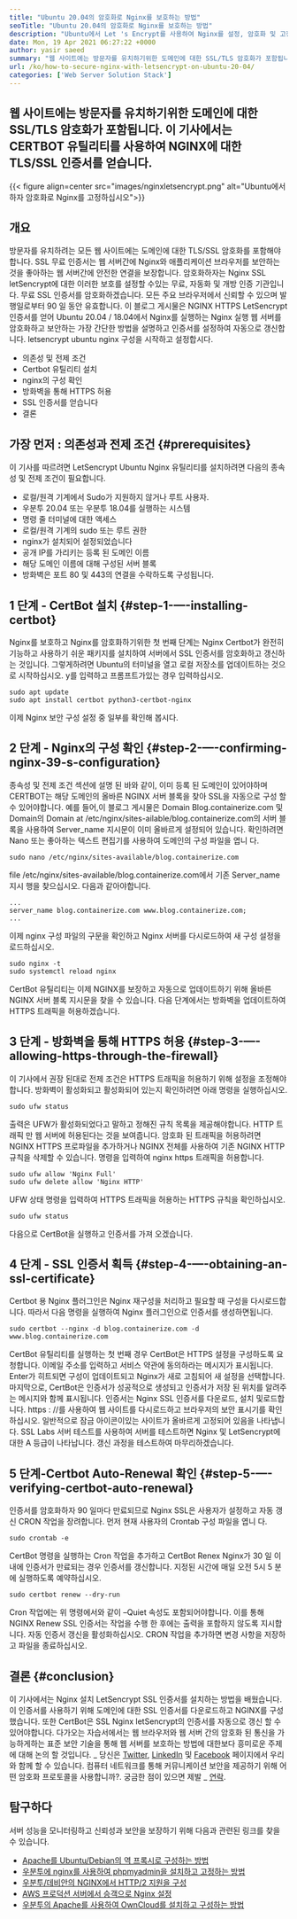 ```yaml
---
title: "Ubuntu 20.04의 암호화로 Nginx를 보호하는 방법" 
seoTitle: "Ubuntu 20.04의 암호화로 Nginx를 보호하는 방법" 
description: "Ubuntu에서 Let 's Encrypt를 사용하여 Nginx를 설정, 암호화 및 고정하는 방법. 클라이언트를 암호화하여 Nginx를 자동으로 구성하기 위해 인증서를 생성하겠습니다." 
date: Mon, 19 Apr 2021 06:27:22 +0000
author: yasir saeed
summary: "웹 사이트에는 방문자를 유치하기위한 도메인에 대한 SSL/TLS 암호화가 포함됩니다. 이 기사에서는 CERTBOT 유틸리티를 사용하여 NGINX에 대한 TLS/SSL 인증서를 얻습니다." 
url: /ko/how-to-secure-nginx-with-letsencrypt-on-ubuntu-20-04/
categories: ['Web Server Solution Stack']
---
```


## 웹 사이트에는 방문자를 유치하기위한 도메인에 대한 SSL/TLS 암호화가 포함됩니다. 이 기사에서는 CERTBOT 유틸리티를 사용하여 NGINX에 대한 TLS/SSL 인증서를 얻습니다.

{{< figure align=center src="images/nginxletsencrypt.png" alt="Ubuntu에서하자 암호화로 Nginx를 고정하십시오">}}


##  **개요**  
방문자를 유치하려는 모든 웹 사이트에는 도메인에 대한 TLS/SSL 암호화를 포함해야합니다. SSL 무료 인증서는 웹 서버간에 Nginx와 애플리케이션 브라우저를 보안하는 것을 좋아하는 웹 서버간에 안전한 연결을 보장합니다. 암호화하자는 Nginx SSL letSencrypt에 대한 이러한 보호를 설정할 수있는 무료, 자동화 및 개방 인증 기관입니다. 무료 SSL 인증서를 암호화하겠습니다. 모든 주요 브라우저에서 신뢰할 수 있으며 발행일로부터 90 일 동안 유효합니다.
이 블로그 게시물은 NGINX HTTPS LetSencrypt 인증서를 얻어 Ubuntu 20.04 / 18.04에서 Nginx를 실행하는 Nginx 실행 웹 서버를 암호화하고 보안하는 가장 간단한 방법을 설명하고 인증서를 설정하여 자동으로 갱신합니다. letsencrypt ubuntu nginx 구성을 시작하고 설정합시다.
  * 의존성 및 전제 조건
  * Certbot 유틸리티 설치
  * nginx의 구성 확인
  * 방화벽을 통해 HTTPS 허용
  * SSL 인증서를 얻습니다
  * 결론

## 가장 먼저 : 의존성과 전제 조건 {#prerequisites}

이 기사를 따르려면 LetSencrypt Ubuntu Nginx 유틸리티를 설치하려면 다음의 종속성 및 전제 조건이 필요합니다.
  * 로컬/원격 기계에서 Sudo가 지원하지 않거나 루트 사용자.
  * 우분투 20.04 또는 우분투 18.04를 실행하는 시스템
  * 명령 줄 터미널에 대한 액세스
  * 로컬/원격 기계의 sudo 또는 루트 권한
  * nginx가 설치되어 설정되었습니다
  * 공개 IP를 가리키는 등록 된 도메인 이름
  * 해당 도메인 이름에 대해 구성된 서버 블록
  * 방화벽은 포트 80 및 443의 연결을 수락하도록 구성됩니다.

## 1 단계 - CertBot 설치 {#step-1-—-installing-certbot}

Nginx를 보호하고 Nginx를 암호화하기위한 첫 번째 단계는 Nginx Certbot가 완전히 기능하고 사용하기 쉬운 패키지를 설치하여 서버에서 SSL 인증서를 암호화하고 갱신하는 것입니다. 그렇게하려면 Ubuntu의 터미널을 열고 로컬 저장소를 업데이트하는 것으로 시작하십시오. y를 입력하고 프롬프트가있는 경우 입력하십시오.
```
sudo apt update
sudo apt install certbot python3-certbot-nginx

```
이제 Nginx 보안 구성 설정 중 일부를 확인해 봅시다.

## 2 단계 - Nginx의 구성 확인 {#step-2-—-confirming-nginx-39-s-configuration}

종속성 및 전제 조건 섹션에 설명 된 바와 같이, 이미 등록 된 도메인이 있어야하며 CERTBOT는 해당 도메인의 올바른 NGINX 서버 블록을 찾아 SSL을 자동으로 구성 할 수 있어야합니다. 예를 들어,이 블로그 게시물은 Domain Blog.containerize.com 및 Domain의 Domain at /etc/nginx/sites-ailable/blog.containerize.com의 서버 블록을 사용하여 Server_name 지시문이 이미 올바르게 설정되어 있습니다.
확인하려면 Nano 또는 좋아하는 텍스트 편집기를 사용하여 도메인의 구성 파일을 엽니 다.
```
sudo nano /etc/nginx/sites-available/blog.containerize.com

```
file /etc/nginx/sites-available/blog.containerize.com에서 기존 Server_name 지시 행을 찾으십시오. 다음과 같아야합니다.
```
...
server_name blog.containerize.com www.blog.containerize.com;
...
```
이제 nginx 구성 파일의 구문을 확인하고 Nginx 서버를 다시로드하여 새 구성 설정을로드하십시오.
```
sudo nginx -t
sudo systemctl reload nginx

```
CertBot 유틸리티는 이제 NGINX를 보장하고 자동으로 업데이트하기 위해 올바른 NGINX 서버 블록 지시문을 찾을 수 있습니다. 다음 단계에서는 방화벽을 업데이트하여 HTTPS 트래픽을 허용하겠습니다.

## 3 단계 - 방화벽을 통해 HTTPS 허용 {#step-3-—-allowing-https-through-the-firewall}

이 기사에서 권장 된대로 전제 조건은 HTTPS 트래픽을 허용하기 위해 설정을 조정해야합니다. 방화벽이 활성화되고 활성화되어 있는지 확인하려면 아래 명령을 실행하십시오.
```
sudo ufw status

```
출력은 UFW가 활성화되었다고 말하고 정해진 규칙 목록을 제공해야합니다. HTTP 트래픽 만 웹 서버에 허용된다는 것을 보여줍니다. 암호화 된 트래픽을 허용하려면 NGINX HTTPS 프로파일을 추가하거나 NGINX 전체를 사용하여 기존 NGINX HTTP 규칙을 삭제할 수 있습니다. 명령을 입력하여 nginx https 트래픽을 허용합니다.
```
sudo ufw allow 'Nginx Full'
sudo ufw delete allow 'Nginx HTTP'

```
UFW 상태 명령을 입력하여 HTTPS 트래픽을 허용하는 HTTPS 규칙을 확인하십시오.
```
sudo ufw status

```
다음으로 CertBot을 실행하고 인증서를 가져 오겠습니다.

## 4 단계 - SSL 인증서 획득 {#step-4-—-obtaining-an-ssl-certificate}

Certbot 용 Nginx 플러그인은 Nginx 재구성을 처리하고 필요할 때 구성을 다시로드합니다. 따라서 다음 명령을 실행하여 Nginx 플러그인으로 인증서를 생성하면됩니다.
```
sudo certbot --nginx -d blog.containerize.com -d www.blog.containerize.com

```
CertBot 유틸리티를 실행하는 첫 번째 경우 CertBot은 HTTPS 설정을 구성하도록 요청합니다. 이메일 주소를 입력하고 서비스 약관에 동의하라는 메시지가 표시됩니다. Enter가 히트되면 구성이 업데이트되고 Nginx가 새로 고침되어 새 설정을 선택합니다. 마지막으로, CertBot은 인증서가 성공적으로 생성되고 인증서가 저장 된 위치를 알려주는 메시지와 함께 표시됩니다.
인증서는 Nginx SSL 인증서를 다운로드, 설치 및로드합니다. https : //를 사용하여 웹 사이트를 다시로드하고 브라우저의 보안 표시기를 확인하십시오. 일반적으로 잠금 아이콘이있는 사이트가 올바르게 고정되어 있음을 나타냅니다. SSL Labs 서버 테스트를 사용하여 서버를 테스트하면 Nginx 및 LetSencrypt에 대한 A 등급이 나타납니다.
갱신 과정을 테스트하여 마무리하겠습니다.

## 5 단계-Certbot Auto-Renewal 확인 {#step-5-—-verifying-certbot-auto-renewal}

인증서를 암호화하자 90 일마다 만료되므로 Nginx SSL은 사용자가 설정하고 자동 갱신 CRON 작업을 장려합니다. 먼저 현재 사용자의 Crontab 구성 파일을 엽니 다.
```
sudo crontab -e
```
CertBot 명령을 실행하는 Cron 작업을 추가하고 CertBot Renex Nginx가 30 일 이내에 인증서가 만료되는 경우 인증서를 갱신합니다. 지정된 시간에 매일 오전 5시 5 분에 실행하도록 예약하십시오.
```
sudo certbot renew --dry-run

```
Cron 작업에는 위 명령에서와 같이 –Quiet 속성도 포함되어야합니다. 이를 통해 NGINX Renew SSL 인증서는 작업을 수행 한 후에는 출력을 포함하지 않도록 지시합니다. 자동 인증서 갱신을 활성화하십시오. CRON 작업을 추가하면 변경 사항을 저장하고 파일을 종료하십시오.

## 결론 {#conclusion}

이 기사에서는 Nginx 설치 LetSencrypt SSL 인증서를 설치하는 방법을 배웠습니다. 이 인증서를 사용하기 위해 도메인에 대한 SSL 인증서를 다운로드하고 NGINX를 구성했습니다. 또한 CertBot은 SSL Nginx letSencrypt의 인증서를 자동으로 갱신 할 수 있어야합니다. 다가오는 자습서에서는 웹 브라우저와 웹 서버 간의 암호화 된 통신을 가능하게하는 표준 보안 기술을 통해 웹 서버를 보호하는 방법에 대한보다 흥미로운 주제에 대해 논의 할 것입니다.
_ 당신은 [Twitter][1], [LinkedIn][2] 및 [Facebook][3] 페이지에서 우리와 함께 할 수 있습니다. 컴퓨터 네트워크를 통해 커뮤니케이션 보안을 제공하기 위해 어떤 암호화 프로토콜을 사용합니까?. 궁금한 점이 있으면 제발 _ [연락][4].

## 탐구하다
서버 성능을 모니터링하고 신뢰성과 보안을 보장하기 위해 다음과 관련된 링크를 찾을 수 있습니다.
  * [Apache를 Ubuntu/Debian의 역 프록시로 구성하는 방법][5]
  * [우분투에 nginx를 사용하여 phpmyadmin을 설치하고 고정하는 방법][6]
  * [우분투/데비안의 NGINX에서 HTTP/2 지원을 구성][7]
  * [AWS 프로덕션 서버에서 승객으로 Nginx 설정][8]
  * [우분투의 Apache를 사용하여 OwnCloud를 설치하고 구성하는 방법][9]



 [1]: https://twitter.com/containerize_co
 [2]: https://www.linkedin.com/company/containerize/
 [3]: http://facebook.com/containerize
 [4]: mailto:yasir.saeed@aspose.com
 [5]: https://blog.containerize.com/web-server-solution-stack/how-to-configure-apache-as-a-reverse-proxy-for-ubuntudebian/
 [6]: https://blog.containerize.com/web-server-solution-stack/how-to-install-and-secure-phpmyadmin-with-nginx-on-ubuntu/
 [7]: https://blog.containerize.com/web-server-solution-stack/how-to-configure-http2-support-in-nginx-on-ubuntudebian/
 [8]: https://blog.containerize.com/web-server-solution-stack/how-to-setup-nginx-with-passenger-on-aws-production-server/
 [9]: https://blog.containerize.com/backup-and-sync-software/how-to-install-and-configure-owncloud-with-apache-on-ubuntu/
